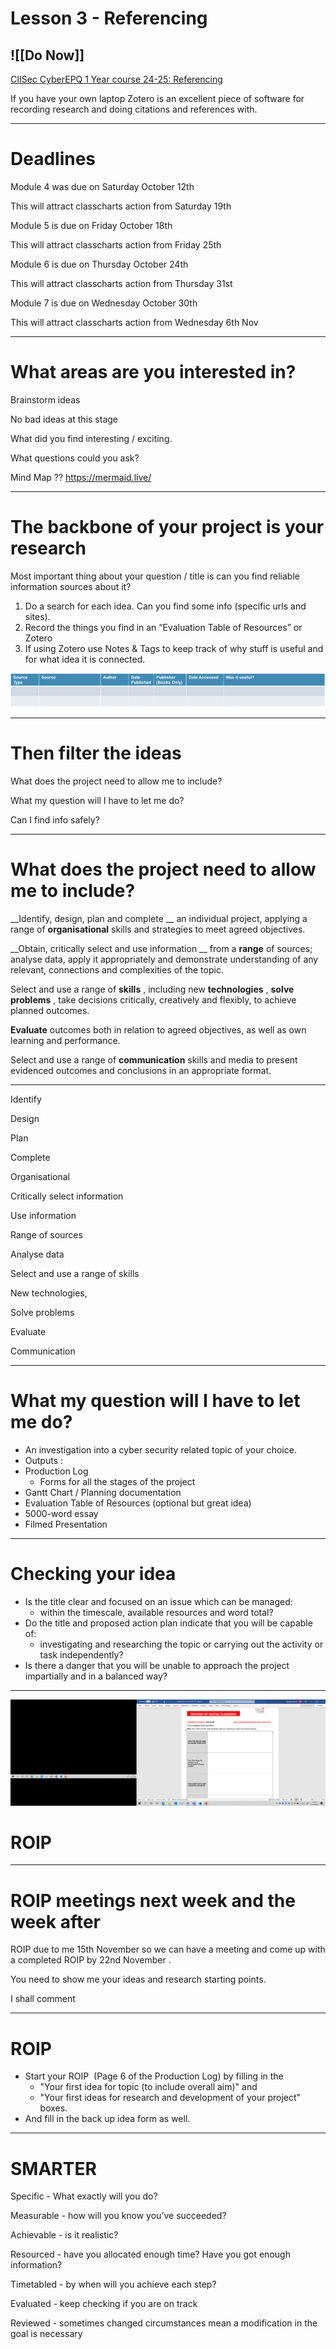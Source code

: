 # Lesson 3 - Referencing

![[Do Now]]
---


[CIISec](https://study.cyberepq.org.uk/mod/scorm/view.php?id=35173)[ CyberEPQ 1 Year course 24\-25: Referencing](https://study.cyberepq.org.uk/mod/scorm/view.php?id=35173)

If you have your own laptop Zotero is an excellent piece of software for recording research and doing citations and references with\.


---


# Deadlines

Module 4 was due on Saturday October 12th

This will attract classcharts action from Saturday 19th

Module 5 is due on Friday October 18th

This will attract classcharts action from Friday 25th

Module 6 is due on Thursday October 24th

This will attract classcharts action from Thursday 31st

Module 7 is due on Wednesday October 30th

This will attract classcharts action from Wednesday 6th Nov


---


# What areas are you interested in?

Brainstorm ideas

No bad ideas at this stage

What did you find interesting / exciting\.

What questions could you ask?

Mind Map ?? [https://mermaid\.live/](https://mermaid.live/)


---


# The backbone of your project is your research

Most important thing about your question / title is can you find reliable information sources about it?

1. Do a search for each idea\. Can you find some info \(specific urls and sites\)\.
2. Record the things you find in an “Evaluation Table of Resources” or Zotero
3. If using Zotero use Notes & Tags to keep track of why stuff is useful and for what idea it is connected\.


![](../Images/CyberEPQ%20-%20W06%20-%20Referencing_0.png)


---


# Then filter the ideas

What does the project need to allow me to include?

What my question will I have to let me do?

Can I find info safely?


---


# What does the project need to allow me to include?

__Identify\, design\, plan and complete __ an individual project\, applying a range of  __organisational__  skills and strategies to meet agreed objectives\.

__Obtain\, critically select and use information __ from a  __range__  of sources; analyse data\, apply it appropriately and demonstrate understanding of any relevant\, connections and complexities of the topic\.

Select and use a range of  __skills__ \, including new  __technologies__ \,  __solve problems__ \, take decisions critically\, creatively and flexibly\, to achieve planned outcomes\.

__Evaluate__  outcomes both in relation to agreed objectives\, as well as own learning and performance\.

Select and use a range of  __communication__  skills and media to present  evidenced outcomes and conclusions in an appropriate format\.


---


Identify

Design

Plan

Complete

Organisational

Critically select information

Use information

Range of sources

Analyse data

Select and use a range of skills

New technologies\,

Solve problems

Evaluate

Communication


---


# What my question will I have to let me do?



* An investigation into a cyber security related topic of your choice\.
* Outputs :
* Production Log
  * Forms for all the stages of the project
* Gantt Chart / Planning documentation
* Evaluation Table of Resources \(optional but great idea\)
* 5000\-word essay
* Filmed Presentation

---




# Checking your idea



* Is the title clear and focused on an issue which can be managed:
  * within the timescale\, available resources and word total?
* Do the title and proposed action plan indicate that you will be capable of:
  * investigating and researching the topic or carrying out the activity or task independently?
* Is there a danger that you will be unable to approach the project impartially and in a balanced way?

---




![](../Images/CyberEPQ%20-%20W06%20-%20Referencing_1.png)

# ROIP


---


# ROIP meetings next week and the week after

ROIP due to me 15th November so we can have a meeting and come up with a completed ROIP by 22nd November \.

You need to show me your ideas and research starting points\.

I shall comment


---


# ROIP



* Start your ROIP  \(Page 6 of the Production Log\) by filling in the
  * "Your first idea for topic \(to include overall aim\)" and
  * "Your first ideas for research and development of your project" boxes\.
* And fill in the back up idea form as well\.

---




# SMARTER

Specific \- What exactly will you do?

Measurable \- how will you know you’ve succeeded?

Achievable \- is it realistic?

Resourced \- have you allocated enough time? Have you got enough information?

Timetabled \- by when will you achieve each step?

Evaluated \- keep checking if you are on track

Reviewed \- sometimes changed circumstances mean a modification in the goal is necessary

